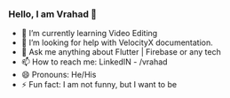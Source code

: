 ### Hello, I am Vrahad 👋

<!-- - 🔭 I’m currently working on ... -->
- 🌱 I’m currently learning Video Editing
- 🤔 I’m looking for help with VelocityX documentation.
- 💬 Ask me anything about Flutter | Firebase or any tech
- 📫 How to reach me: LinkedIN - /vrahad
- 😄 Pronouns: He/His
- ⚡ Fun fact: I am not funny, but I want to be
